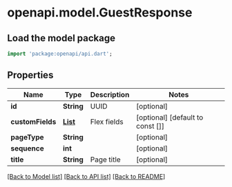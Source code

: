 # openapi.model.GuestResponse

## Load the model package
```dart
import 'package:openapi/api.dart';
```

## Properties
Name | Type | Description | Notes
------------ | ------------- | ------------- | -------------
**id** | **String** | UUID | [optional] 
**customFields** | [**List<CustomField>**](CustomField.md) | Flex fields | [optional] [default to const []]
**pageType** | **String** |  | [optional] 
**sequence** | **int** |  | [optional] 
**title** | **String** | Page title | [optional] 

[[Back to Model list]](../README.md#documentation-for-models) [[Back to API list]](../README.md#documentation-for-api-endpoints) [[Back to README]](../README.md)


